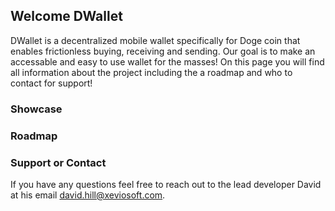 ## Welcome DWallet

DWallet is a decentralized mobile wallet specifically for Doge coin that enables frictionless buying, receiving and sending. Our goal is to make an accessable and easy to use wallet for the masses! On this page you will find all information about the project including the a roadmap and who to contact for support!

### Showcase


### Roadmap



### Support or Contact
If you have any questions feel free to reach out to the lead developer David at his email david.hill@xeviosoft.com.
